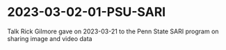 # 2023-03-02-01-PSU-SARI
Talk Rick Gilmore gave on 2023-03-21 to the Penn State SARI program on sharing image and video data

